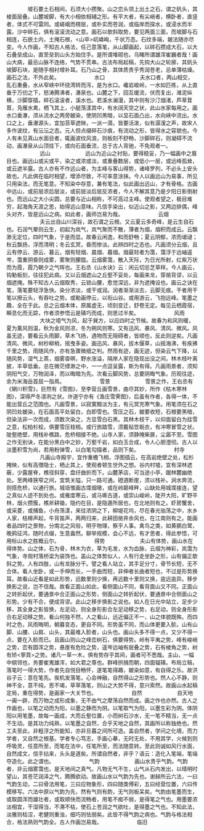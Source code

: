 <!-- { "loadSidebar": true } -->
　　　　坡石要土石相间，石须大小攒聚。山之峦头领上出土之石，谓之矾头，其棱面层叠。山麓坡脚，有大小相依相辅之形。有平大者，有尖峭者，横卧者，直竖者，体式不可雷同。或嵯峨而楞层，或朴实而苍润，或临岸而探水，或浸水而半露。沙中碎石，俱有滚滚流动之意。画石以欹斜取势，要见两面三面，而坡脚与石相连，石嵌土内，土掩石根，<山卒>屼嶙峋，千状万态。石纹多端，皴法随亦尽变。今人作画，不知古人格法，任己意落笔，从山脚画起，以碎石攒成大石，以大石叠垒成山，直至垒到山头方始住手。是所谓堆砌也，乌睹所谓雄浑崔巍者哉！画山大病，最忌山脉不连络，气势不贯串。古法布局起稿，先钩大山之轮廓，其矾头坡脚石块，是随手相衬增补耳。石乃山之骨，其体质贵乎秀润苍老，忌单薄枯燥。画石之法，不外此矣。
　　
　　　　水口
　　
　　　　夫水口者，两山相交，乱石重叠，水从窄峡中环绕湾转而泻，是为水口。巉岩峻岭，一水如匹练，从上直垂于万仞之下，怒涛腾沸者，瀑泉也。山麓之下，回互缓流，伏而复出，滩泥纵横，沙脚穿插，碎石滚滚者，溪水也。若溪水澜漫，其中则有沙汀烟渚，芦草茸茸，凫雁水禽，栖飞其上，小艇荡漾其中，有水阔天空之状，此山水家每用之。画水口垂瀑，须从流水之两旁皴染，使阴凹黑暗，以显石面凸出，水向峡中流出。水口之上，垂瀑源头，宜加苔草遮映，一派一滴，皆要活泼，似有潺湲之声，故宋人多作波纹，有沄沄之态。元人但点缀碎石沙痕，有流动之形，皆得水之容貌也。今人有未见真山水面目者，辄画波纹风浪，则板刻不舒畅，沙脚碎石，则凝碍不流动，画瀑泉从山顶挂下，或向石面垂流，总于古人背驰，不免观者一。
　　
　　　　远山
　　
　　　　远山为近山之衬贴，要得稳妥，乃一幅画中之眉目也。画远山或尖或平，染之或浓或淡，或重叠数层，或低小一层，或远峰孤耸，或云遮半露。古人亦有不作远山者，为主峰与客山得势，诸峰罗列，不必头上安头故也。凡此俱在临时相望，增添尽致，不可率意涂抹。今人以画远山为易事，所见只用染法，而无笔意。不知染中存意，兼有笔法，似此画出远山，才有骨格。古画中远山，或前层浓后层淡，或前层淡后层反浓者，今人不解其意乃是夕阳日影倒射也。而远山之大小尖圆，总要与近山相称，不可高过主峰。使观者望之，极目难穷，起海角天涯之思，始得远山意味。凡信手染出，似近山之影，又两边排偶，峰头对齐，皆是远山之病。如此者，画师岂易为哉。
　　
　　　　云烟
　　
　　　　夫云出自山川深谷，故石谓之云根。又云夏云多奇峰，是云生自石也。石润气晕则云生，初起为岚气，岚气聚而不散，薄者为烟，烟积而成云。云飘渺无定位，四时气象，于是而显。故春云闲逸，和而舒畅；夏云阴郁，浓而叆叇；秋云飘扬，浮而清明；冬云玄冥，昏而惨淡。此辨四时之态也。凡画须分云烟，且云有停云、游云、暮云，烟有轻烟、晨烟、暮烟。烟最轻者为霭，霭浮于远岫遥岑，霭重阴昏则成雾，雾聚则朦胧。云烟雾霭，散入天际，为日光所射，红紫万状而为霞，霞乃朝夕之气晖也。王右丞《山水诀》云：闲云切忌芝草样。今人画云，钩勒板刻，往往犯此病。又以云烟遮山之丘壑不妥处，每画来龙，穿凿背谬，以云烟遮掩。殊不知古人云烟取秀，云锁山腰，愈觉深远，非为遮掩设也。画云之诀在笔，落笔要轻浮急快。染分浓淡，或干或润。润者渐渐淡去，云脚无痕。干者用干笔以擦云头，有吞吐之势。或勒画停云，以衔山谷。或用游云，飞抱远峰。笔墨之趣，全在于此。总之云烟本体，原属虚无，顷刻变迁，舒卷无定。每见云栖霞宿，瞬息化而无踪，作者须参悟云是辏巧而成，则思过半矣。
　　
　　　　风雨
　　
　　　　大块之噫气为风，起于巽方，以应四时之节候。故春为和风则暖，夏为薰风则温，秋为金风则凉，冬为朔风则寒。又有迅风、暴风、清风、微风。风虽无迹，要看云头雨脚，草木飞扬，遇物而无阻碍者，皆顺也，反此则逆矣。凡画清风、微风，树杪柳梢，摇曳多姿。画迅风、暴风，拔木偃草，山摇海沸，有疾拂千里之势。雨随风作，亦有急骤微细之判。然雨有迹，画无迹，但染云气下降，以随风势，湿气上蒸，烟雾杳暝，野水涨溢，隔岸人家在隐现出没之间，林木枝叶离披，丰草低垂。总在微茫缥渺之中，一一点逗呈露，斯为有得。凡画雨景者，须知阴阳气交，万物润泽，而以晦暗为先。次看云脚风势，总要阴晦气象。历观往迹，余为米海岳首屈一指焉。
　　
　　　　雪景
　　
　　　　雪景之作，王右丞有《辋川积雪》，巨然有《雪图》，至李营丘画雪景，曲尽其妙，所作《枯木寒林图》，深得严冬凛冽之状。许道宁亦有《渔庄雪霁图》，后虽有作者，各得一体，不能出营丘之范围也。凡画雪景，以寂寞黯淡为主，有元冥充寒气象。用笔须在石之阴凹处皴染，在石面高平处留白，白即雪也。雪压之石，皴要收短，石根要黑暗，但染法非一次而成，须数次染之，方显雪白石黑。其林木枝干，以仰面留白为挂雪之意，松柏杉桧，俱要雪压枝梢。或行旅踏雪，须戴毡笠毼衣，有冲寒冒雪之状。陡壑绝壁，用栈补樵路，危桥相接不绝。山寺人家，须静掩柴扉，尘嚣不至。雪图之作无别诀，在能分黑白中之妙，万壑千岩，如白玉合成，令人心胆澄彻。古人以淡墨积雪为尚，若用粉弹雪，以白笔勾描者，品则下矣。
　　
　　　　村寺
　　
　　　　凡画山寺殿宇，宜作重檐飞梢，浮图插云，在高岩绝壁之处，松杉掩映，似有高僧隐士，栖止其上，使观者顿生世外之想。谷内村墟，宜有深林遮蔽，少露屋脊，樵径斜穿，盘纡曲折而下。山麓茅店，可当途小亭，踞林麓幽绝处。至两峰狭窄之间，宜筑关隘，只一路可通。磴道断崖，须以栈补。涧水奔流，则搭危桥，以通行旅。城垣惟画古堞烟墩，或在岭巅峰畔，山缺处用城堞接连，望之真似人迹不到处也。或雁度寒云，或马嘶古道，或崇山峻岭，陡开大阳，旷野平林，烟火攒簇，樵斧耕锄，隐约在目，是隐遁所居也，在北地则有之。虾房蟹舍，或采菱，或捕鱼，小舟荡漾，来往浓阴之下，柳堤花坞，尽在春光骀荡之中，水乡人家，桔槔声起，牛背笛声，两两归来，此耕田凿井余风也，在江南则有之。能画者品四时之景物，分南北之风俗，明乎物理，察乎人事。禽鸟之类，如黄鹂白鹭，晚鸦征鸿，随时点缀，生意盎然。聊举规模，会心不远，有才思者，得此参悟，可用标山水之胜概云尔。
　　
　　　　得势
　　
　　　　夫山有体势，画山水在得体势。山之体，石为骨，林木为衣，草为毛发，水为血脉，云烟为神彩，岚霭为气象，寺观村落桥梁为装饰也。盖山之体势似人，人有行走坐卧之形，山有偏正欹斜之势。人有四肢，山有龙脉分干。譬之看人站立，其手足分寸，骨节长短，无不合体。看人坐卧，或一手伸而长，一手曲而短，非伸者长曲者短也，不过是形势换耳。故看山近看是如此形势，远数里则少换，再远数十里则又换，逾远逾异。移步换影之说，岂不信哉。故看正面山如此，看侧面山不同，看背面山又不同。正面山之转折起伏，要通景中合正面山之形势，侧面山之转折起伏，要通景中合侧面山之形势。少有不合，便成背谬。此山之移步换影之说也。如人在日光中站立，足步少移，其全身之影皆换，左足动，则全身形影合左足动移之势，右足动，则全身形影合右足动移之势。看山何独不然，人之看山，远近偏正不一，山之体貌既殊。而四时之色，风雨晦明，朝暮变态，更自不同。形势虽不同，而山体更要入骱。山有山脚、山腰、山肩、山头，其最难入骱者，山头也。画山头多不得一点，又少不得一点，要在入骱而已。且画山则山之峰峦树石，俱要得势。岭有平夷之势，峰有峻峭之势，峦有圆浑之势，悬崖有危险之势，遥岑远岫有层叠之势，石有棱角之势，树有矫<寧頁>之势。诸凡一草一木，俱有势存乎其间，画者可不悉哉。主山，一幅中纲领也，务要崔嵬雄浑，如大君之尊也。群峰拱揖而朝，四面辐辏。布局立稿，落笔时一得大势，作者先自悦目畅怀，遂笔笔得趣，皴染如意，有自得之乐。故洪谷子云：意在笔先。俟机发落笔，心会神融，自然得山之形势也。然人心不静，则神不全，意不纯，思不竭，草草落笔，则山之大势不得，意兴索然。故画山水起稿定局，重在得势，是画家一大关节也。
　　
　　　　自然
　　
　　　　自天地一阖一辟，而万物之成形成象，无不由气之摩荡自然而成。画之作也亦然。古人之作画也，以笔之动而为阳，以墨之静而为阴。以笔取气为阳，以墨生彩为阴。体阴阳以用笔墨，故每一画成，大而丘壑位置，小而树石沙水，无一笔不精当，无一点不生动。是其功力纯熟，以笔墨之自然，合乎天地之自然，其画所以称独绝也。然工夫至此，非粗浮之所能知，亦非旦暮之间所可造。盖自然者，学问之化境，而力学者，又自然之根基。学者专心笃志，手画心摹，无时无处，不用其学，火候到则呼吸灵，任意所至，而笔在法中，任笔所至，而法随意转。至此则诚如风行水面，自然成文，信手拈来，头头是道矣。所谓自然者，非乎？语云：造化入笔端，笔端夺造化。此之谓也。
　　
　　　　气韵
　　
　　　　画山水贵乎气韵。气韵者，非云烟雾霭也，是天地间之真气。凡物无气不生，山气从石内发出，以晴明时望山，其苍茫润泽之气，腾腾欲动。故画山水以气韵为先也。谢赫所云六法，一曰气韵生动，二曰骨法用笔，三曰应物象形，四曰随类傅彩，五曰经营位置，六曰传模移写。六法中原以气韵为先，然有气则有韵，无气则板呆矣。气韵由笔墨而生，或取圆浑而雄壮者，或取顺快而流畅者，用笔不痴不弱，是得笔之气也。用墨要浓淡相宜，干湿得当，不滞不枯，使石上苍润之气欲吐，是得墨之气也。不知此法，淡雅则枯涩，老健则重浊，细巧则怯弱矣。此皆不得气韵之病也。气韵与格法相合，格法熟则气韵全。古人作画岂易哉。
　　
　　　　临旧
　　
